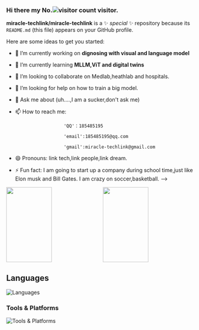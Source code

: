 ### Hi there my No.![visitor count](https://profile-counter.glitch.me/miracle-techlink/count.svg) visitor.


**miracle-techlink/miracle-techlink** is a ✨ _special_ ✨ repository because its `README.md` (this file) appears on your GitHub profile.

Here are some ideas to get you started:

- 🔭 I’m currently working on **dignosing with visual and language model**
- 🌱 I’m currently learning **MLLM,ViT and digital twins**
- 👯 I’m looking to collaborate on Medlab,heathlab and hospitals.
- 🤔 I’m looking for help on how to train a big model.
- 💬 Ask me about (uh....,I am a sucker,don't ask me)
- 📫 How to reach me: 
  
                        'QQ'：185485195
  
                        'email':185485195@qq.com
  
                        'gmail':miracle-techlink@gmail.com
  
- 😄 Pronouns: link tech,link people,link dream.
- ⚡ Fun fact: I am going to start up a company during school time,just like Elon musk and Bill Gates.
                I am crazy on soccer,basketball.
-->

<div style="display: flex; justify-content: space-between;">
    <img src="https://github-readme-stats.vercel.app/api?username=miracle-techlink&show_icons=true&theme=tokyonight&count_private=true" style="width: 49%; height: 200px;"/>
    <img src="https://github-readme-stats.vercel.app/api/top-langs/?username=miracle-techlink&theme=tokyonight&layout=compact" style="width: 49%; height: 200px;"/>
</div>

## Languages

<p align="left">
  <img src="https://skillicons.dev/icons?i=python,bash,javascript,cpp,cs,php,ruby,html,css&perline=3" alt="Languages" />
</p>

### Tools & Platforms
<p align="left">
  <img src="https://skillicons.dev/icons?i=linux,docker,kubernetes,git,github,aws,gcp,vim,cloudflare,idea,ai,replit,workers,nodejs,fastapi,flask,netlify,ubuntu&perline=3" alt="Tools & Platforms" />
</p>

